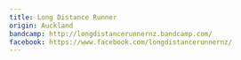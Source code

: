 ```yaml
---
title: Long Distance Runner
origin: Auckland
bandcamp: http://longdistancerunnernz.bandcamp.com/
facebook: https://www.facebook.com/longdistancerunnernz/
---
```

